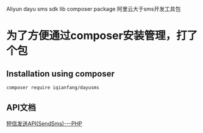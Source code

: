 Aliyun dayu sms sdk lib composer package
阿里云大于sms开发工具包

为了方便通过composer安装管理，打了个包
===============================
## Installation using composer
`composer require iqianfang/dayusms`


## API文档
[短信发送API(SendSms)---PHP](https://help.aliyun.com/document_detail/55451.html)